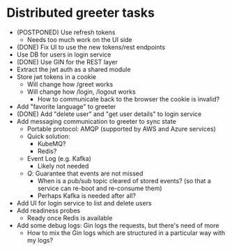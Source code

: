 # Distributed greeter tasks

- (POSTPONED) Use refresh tokens
  - Needs too much work on the UI side
- (DONE) Fix UI to use the new tokens/rest endpoints
- Use DB for users in login service
- (DONE) Use GIN for the REST layer
- Extract the jwt auth as a shared module
- Store jwt tokens in a cookie
  - Will change how /greet works
  - Will change how /login, /logout works
    - How to communicate back to the browser the cookie is invalid?
- Add "favorite language" to greeter
- (DONE) Add "delete user" and "get user details" to login service
- Add messaging communication to greeter to sync state
  - Portable protocol: AMQP (supported by AWS and Azure services)
  - Quick solution:
    - KubeMQ?
    - Redis?
  - Event Log (e.g. Kafka)
    - Likely not needed
  - *Q*: Guarantee that events are not missed
    - When is a pub/sub topic cleared of stored events? (so that a service can re-boot and re-consume them)
    - Perhaps Kafka is needed after all?
- Add UI for login service to list and delete users
- Add readiness probes
  - Ready once Redis is available
- Add some debug logs: Gin logs the requests, but there's need of more
  - How to mix the Gin logs which are structured in a particular way with my logs?
